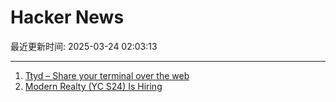 # Hacker News

最近更新时间: 2025-03-24 02:03:13

--- 
1. [Ttyd – Share your terminal over the web](https://github.com/tsl0922/ttyd) 
2. [Modern Realty (YC S24) Is Hiring](https://www.workatastartup.com/jobs/66546) 
